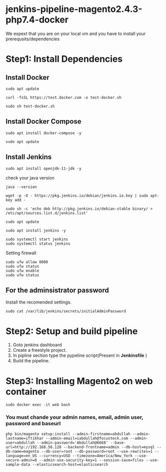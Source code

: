 # jenkins-pipeline-magento2.4.3-php7.4-docker
We expext that you are on your local vm and you have to install your prerequsits/dependencies
# Step1: Install Dependencies

## Install Docker
```
sudo apt update
```
```
curl -fsSL https://test.docker.com -o test-docker.sh
```
```
sudo sh test-docker.sh
```

## Install Docker Compose

```
sudo apt install docker-compose -y
```
```
sudo apt update
```
## Install Jenkins
```
sudo apt install openjdk-11-jdk -y
```
check your java version
```
java --version
```
```
wget -p -O - https://pkg.jenkins.io/debian/jenkins.io.key | sudo apt-key add -
```
```
sudo sh -c 'echo deb http://pkg.jenkins.io/debian-stable binary/ > /etc/apt/sources.list.d/jenkins.list'
```
```
sudo apt update
```
```
sudo apt install jenkins -y
```
```
sudo systemctl start jenkins
sudo systemctl status jenkins
```
Setting firewall
```
sudo ufw allow 8080
sudo ufw status
sudo ufw enable
sudo ufw status
```
## For the adminsistrator password
Install the recomended settings.
```
sudo cat /var/lib/jenkins/secrets/initialAdminPassword
```
# Step2: Setup and build pipeline

1. Goto jenkins dashboard
2. Create a freestyle project.
3. In pipline section type the pypeline script(Present in **Jenkinsfile** )
4. Build the pipeline.

# Step3: Installing Magento2 on web container
```
sudo docker exec -it web bash
```
### You must chande your admin names, email, admin user, password and baseurl
```
php bin/magento setup:install --admin-firstname=abdullah --admin-lastname=iftikhar --admin-email=iabdullah@focusteck.com --admin-user=abdullah --admin-password='Abdullah@6668' --base-url=http://192.168.56.128 --backend-frontname=admin --db-host=mysql --db-name=magento --db-user=root --db-password=root --use-rewrites=1 --language=en_US --currency=USD --timezone=America/New_York --use-secure-admin=0 --admin-use-security-key=1 --session-save=files --use-sample-data --elasticsearch-host=elasticsearch
```
